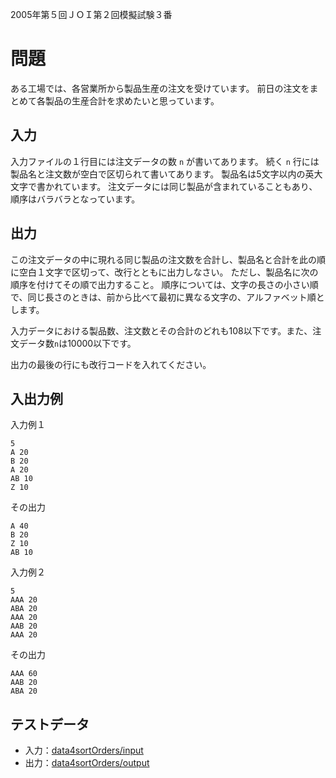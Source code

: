 2005年第５回ＪＯＩ第２回模擬試験３番

# 問題

ある工場では、各営業所から製品生産の注文を受けています。 前日の注文をまとめて各製品の生産合計を求めたいと思っています。

## 入力

入力ファイルの１行目には注文データの数 `n` が書いてあります。
続く `n` 行には製品名と注文数が空白で区切られて書いてあります。
製品名は5文字以内の英大文字で書かれています。
注文データには同じ製品が含まれていることもあり、順序はバラバラとなっています。

## 出力

この注文データの中に現れる同じ製品の注文数を合計し、製品名と合計を此の順に空白１文字で区切って、改行とともに出力しなさい。 ただし、製品名に次の順序を付けてその順で出力すること。 
順序については、文字の長さの小さい順で、同じ長さのときは、前から比べて最初に異なる文字の、アルファベット順とします。

入力データにおける製品数、注文数とその合計のどれも108以下です。また、注文データ数`n`は10000以下です。

出力の最後の行にも改行コードを入れてください。 

## 入出力例

入力例１
```
5
A 20
B 20
A 20
AB 10
Z 10
```

その出力
```
A 40
B 20
Z 10
AB 10
```

入力例２
```
5
AAA 20
ABA 20
AAA 20
AAB 20
AAA 20
```

その出力
```
AAA 60
AAB 20
ABA 20
```

## テストデータ

* 入力：[data4sortOrders/input](data4sortOrders/input)
* 出力：[data4sortOrders/output](data4sortOrders/output)
